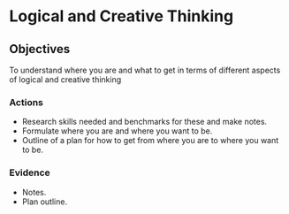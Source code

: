 # Logical and Creative Thinking

## Objectives

To understand where you are and what to get in terms of different aspects of logical and creative thinking

### Actions

- Research skills needed and benchmarks for these and make notes.
- Formulate where you are and where you want to be.
- Outline of a plan for how to get from where you are to where you want to be.

### Evidence

- Notes.
- Plan outline.
